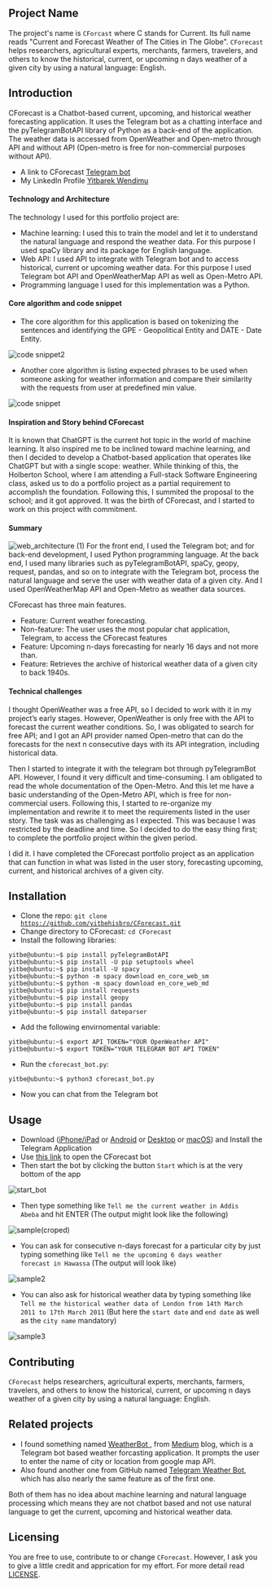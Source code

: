 ## Project Name    
The project's name is <code>CForcast</code> where C stands for Current. Its full name reads "Current and Forecast Weather of The Cities in The Globe". <code>CForecast</code> helps researchers, agricultural experts, merchants, farmers, travelers, and others to know the historical, current, or upcoming n days weather of a given city by using a natural language: English.

## Introduction
CForecast is a Chatbot-based current, upcoming, and historical weather forecasting application. It uses the Telegram bot as a chatting interface and the pyTelegramBotAPI library of Python as a back-end of the application. The weather data is accessed from OpenWeather and Open-metro through API and without API (Open-metro is free for non-commercial purposes without API). 

- A link to CForecast <a href="https://t.me/CForecastBot" target="_blank" >Telegram bot</a>  
- My LinkedIn Profile <a href="https://www.linkedin.com/in/yitbewendimu" target="_blank" >Yitbarek Wendimu</a>
#### Technology and Architecture
The technology I used for this portfolio project are:
- Machine learning: I used this to train the model and let it to understand the natural language and respond the weather data. For this purpose I used spaCy library and its package for English language.
- Web API: I used API to integrate with Telegram bot and to access historical, current or upcoming weather data. For this purpose I used Telegram bot API and OpenWeatherMap API as well as Open-Metro API.
- Programming language I used for this implementation was a Python.
#### Core algorithm and code snippet 
- The core algorithm for this application is based on tokenizing the sentences and identifying the GPE - Geopolitical Entity and DATE - Date Entity.

![code snippet2](https://user-images.githubusercontent.com/72982296/230152666-4e538cf6-f752-4925-a1b3-0edabf337fe4.png)

- Another core algorithm is listing expected phrases to be used when someone asking for weather information and compare their similarity with the requests from user at predefined min value.

![code snippet](https://user-images.githubusercontent.com/72982296/230152897-8aec515d-714d-4ee5-b3ec-9140ce0e9381.png)


#### Inspiration and Story behind CForecast
It is known that ChatGPT is the current hot topic in the world of machine learning. It also inspired me to be inclined toward machine learning, and then I decided to develop a Chatbot-based application that operates like ChatGPT but with a single scope: weather. While thinking of this, the Holberton School, where I am attending a Full-stack Software Engineering class, asked us to do a portfolio project as a partial requirement to accomplish the foundation. Following this, I summited the proposal to the school; and it got approved. It was the birth of CForecast, and I started to work on this project with commitment.
#### Summary
![web_architecture (1)](https://user-images.githubusercontent.com/72982296/230151477-bf769058-49d8-481b-b4de-4159fb857711.png)
For the front end, I used the Telegram bot; and for back-end development, I used Python programming language. At the back end, I used many libraries such as pyTelegramBotAPI, spaCy, geopy, request, pandas, and so on to integrate with the Telegram bot, process the natural language and serve the user with weather data of a given city. And I used OpenWeatherMap API and Open-Metro as weather data sources.

CForecast has three main features.
- Feature: Current weather forecasting.
- Non-feature: The user uses the most popular chat application, Telegram, to access the CForecast features
- Feature: Upcoming n-days forecasting for nearly 16 days and not more than.
- Feature: Retrieves the archive of historical weather data of a given city to back 1940s.
#### Technical challenges
I thought OpenWeather was a free API, so I decided to work with it in my project’s early stages. However, OpenWeather is only free with the API to forecast the current weather conditions. So, I was obligated to search for free API; and I got an API provider named Open-metro that can do the forecasts for the next n consecutive days with its API integration, including historical data.

Then I started to integrate it with the telegram bot through pyTelegramBot API. However, I found it very difficult and time-consuming. I am obligated to read the whole documentation of the Open-Metro. And this let me have a basic understanding of the Open-Metro API, which is free for non-commercial users. Following this, I started to re-organize my implementation and rewrite it to meet the requirements listed in the user story. The task was as challenging as I expected. This was because I was restricted by the deadline and time. So I decided to do the easy thing first; to complete the portfolio project within the given period.

I did it. I have completed the CForecast portfolio project as an application that can function in what was listed in the user story, forecasting upcoming, current, and historical archives of a given city.
## Installation
- Clone the repo: <code>git clone https://github.com/yitbehisbro/CForecast.git</code>
- Change directory to CForecast: <code>cd CForecast</cd></code>
- Install the following libraries:
<pre>
<code>yitbe@ubuntu:~$ pip install pyTelegramBotAPI</code>
<code>yitbe@ubuntu:~$ pip install -U pip setuptools wheel</code>
<code>yitbe@ubuntu:~$ pip install -U spacy</code>
<code>yitbe@ubuntu:~$ python -m spacy download en_core_web_sm</code>
<code>yitbe@ubuntu:~$ python -m spacy download en_core_web_md</code>
<code>yitbe@ubuntu:~$ pip install requests</code>
<code>yitbe@ubuntu:~$ pip install geopy</code>
<code>yitbe@ubuntu:~$ pip install pandas</code>
<code>yitbe@ubuntu:~$ pip install dateparser</code>
</pre>
- Add the following envirnomental variable:
<pre>
<code>yitbe@ubuntu:~$ export API_TOKEN="YOUR OpenWeather API"</code>
<code>yitbe@ubuntu:~$ export TOKEN="YOUR TELEGRAM BOT API TOKEN"</code>
</pre>
- Run the <code>cforecast_bot.py</code>:
<pre>
<code>yitbe@ubuntu:~$ python3 cforecast_bot.py</code>
</pre>
- Now you can chat from the Telegram bot

## Usage
- Download (<a href="https://apps.apple.com/app/telegram-messenger/id686449807" target="_blank">iPhone/iPad</a> or <a href="https://telegram.org/android" target="_blank">Android</a> or <a href="https://desktop.telegram.org/" target="_blank">Desktop</a> or <a href="https://macos.telegram.org/" target="_blank">macOS</a>) and Install the Telegram Application
- Use <a href="https://t.me/CForecastBot" target="_blank">this link</a> to open the CForecast bot
- Then start the bot by clicking the button <code>Start</code> which is at the very bottom of the app

![start_bot](https://user-images.githubusercontent.com/72982296/230132415-0bccc50d-cb2c-469e-af01-318b09a2155e.png)

- Then type something like <code>Tell me the current weather in Addis Abeba</code> and hit ENTER (The output might look like the following)

![sample(croped)](https://user-images.githubusercontent.com/72982296/230132817-4f00fa29-7e63-4f8b-beb4-ea741f5fcc3d.png)

- You can ask for consecutive n-days forecast for a particular city by just typing something like <code>Tell me the upcoming 6 days weather forecast in Hawassa</code> (The output will look like)

![sample2](https://user-images.githubusercontent.com/72982296/230138978-6131e1f9-cfee-4394-abe4-4df7ce5fbdb0.png)

- You can also ask for historical weather data by typing something like <code>Tell me the historical weather data of London from 14th March 2011 to 17th March 2011</code> (But here the <code>start date</code> and <code>end date</code> as well as the <code>city name</code> mandatory)

![sample3](https://user-images.githubusercontent.com/72982296/230134313-7e3bc2fa-6224-4c57-83d9-66fa33bc491d.png)

## Contributing

<code>CForecast</code> helps researchers, agricultural experts, merchants, farmers, travelers, and others to know the historical, current, or upcoming n days weather of a given city by using a natural language: English.

## Related projects

- I found something named <a href="https://medium.com/weatherbot/telegram-bot-for-weather-report-f688ada85b93" target="_blank"> WeatherBot </a>, from <a href="https://medium.com/" target="_blank">Medium</a> blog, which is a Telegram bot based weather forcasting application. It prompts the user to enter the name of city or location from google map API.
- Also found another one from GitHub named <a href="https://github.com/mustafababil/Telegram-Weather-Bot" target="_blank">Telegram Weather Bot</a>, which has also nearly the same feature as of the first one.

Both of them has no idea about machine learning and natural language processing which means they are not chatbot based and not use natural language to get the current, upcoming and historical weather data.

## Licensing

You are free to use, contribute to or change <code>CForecast</code>. However, I ask you to give a little credit and apprication for my effort. For more detail read [LICENSE](https://github.com/yitbehisbro/CForecast/blob/main/LICENSE).
